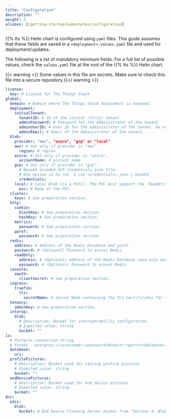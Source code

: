 ```yaml
---
title: "Configuration"
description: ""
weight: 3
aliases: [/getting-started/kubernetes/configuration]
---
```


{{% tts %}} Helm chart is configured using `yaml` files. This guide assumes that these fields are saved in a `<deployment>.values.yaml` file and used for deployment/updates.

The following is a list of mandatory minimum fields. For a full list of possible values, check the `values.yaml` file at the root of the {{% tts %}} Helm chart.

{{< warning >}} Some values in this file are secrets. Make sure to check this file into a secure repository.{{</ warning >}}

```yaml
license:
  key: # License for The Things Stack
global:
  domain: # Domain where The Things Stack deployment is exposed.
  deployment:
    initialTenant:
      tenantID: # ID of the initial (first) tenant.
      adminPassword: # Password for the Administrator of the tenant.
      adminUserID: # User ID for the Administrator of the tenant. Do not use `admin`.
      adminEmail: # Email of the Administrator of the tenant.
  blob:
    provider: "aws", "azure", "gcp" or "local"
    aws: # Set only if provider is "aws".
      region: # region
    azure: # Set only if provider is "azure".
      accountName: # account name
    gcp: # Set only if provider is "gcp".
      # Base64 encoded GCP credentials.json file.
      # One option is to run `$ cat <credentials>.json | base64`.
      credentials:
    local: # Local Blob via a PV(C). The PVC must support the `ReadWriteMany` access mode.
      pvc: # Name of the PVC.
  cluster:
    keys: # See preparation section.
  http:
    cookie:
      blockKey: # See preparation section.
      hashKey: # See preparation section.
    metrics:
      password: # See preparation section.
    pprof:
      password: # See preparation section.
  redis:
    address: # Address of the Redis Database end point.
    password: # (Optional) Password to access Redis.
    readOnly:
      address: # (Optional) Address of the Redis Database read-only end point.
      password: # (Optional) Password to access Redis.
  console:
    oauth:
      clientSecret: # See preparation section.
  ingress:
    traefik:
      tls:
        secretName: # Secret Name containing the TLS Certificates for the Domain.
  tenancy:
    adminKey: # See preparation section.
  interop:
    blob:
      # Description: Bucket for interoperability configuration.
      # Expected value: string
      bucket: ""
is:
  # Postgres connection string
  # Format : postgres://<username>:<password>@<host>:<port>/<database>?<options>
  database:
    uri:
  profilePictures:
    # Description: Bucket used for storing profile pictures
    # Expected value: string
    bucket: ""
  endDevicePictures:
    # Description: Bucket used for end device pictures
    # Expected value: string
    bucket: ""
dcs:
  edcs:
    blob:
      bucket: # End Device Claiming Server bucket from "Section 4. Blob Storage"
```

